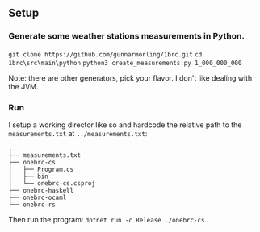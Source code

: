 ## Setup
### Generate some weather stations measurements in Python.
`git clone https://github.com/gunnarmorling/1brc.git`
`cd 1brc\src\main\python`
`python3 create_measurements.py 1_000_000_000`

Note: there are other generators, pick your flavor. I don't like dealing with the JVM.

### Run
I setup a working director like so and hardcode the relative path to the `measurements.txt` at `../measurements.txt`: 
```
.
├── measurements.txt
├── onebrc-cs
│   ├── Program.cs
│   ├── bin
│   └── onebrc-cs.csproj
├── onebrc-haskell
├── onebrc-ocaml
└── onebrc-rs
```
Then run the program:
`dotnet run -c Release ./onebrc-cs`
